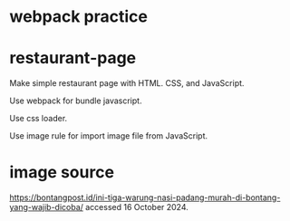 # webpack practice
# restaurant-page

Make simple restaurant page with HTML. CSS, and JavaScript.

Use webpack for bundle javascript.

Use css loader.

Use image rule for import image file from JavaScript.

# image source

https://bontangpost.id/ini-tiga-warung-nasi-padang-murah-di-bontang-yang-wajib-dicoba/ accessed 16 October 2024.